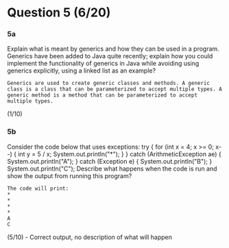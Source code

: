 # Question 5 (6/20)

### 5a
Explain what is meant by generics and how they can be used in a program. Generics have been added to Java quite recently; explain how you could implement the functionality of generics in Java while avoiding using generics explicitly, using a linked list as an example?

```
Generics are used to create generic classes and methods. A generic class is a class that can be parameterized to accept multiple types. A generic method is a method that can be parameterized to accept multiple types.
```

(1/10)

### 5b
Consider the code below that uses exceptions:
try {
	for (int x = 4; x >= 0; x--) {
		int y = 5 / x;
		System.out.println("*");
	} }
catch (ArithmeticException ae) {
	System.out.println("A");
}
catch (Exception  e) {
	System.out.println("B");
}
System.out.println("C");
Describe what happens when the code is run and show the output from running this program?

```
The code will print:
*
*
*
*
A
C
```

(5/10) - Correct output, no description of what will happen